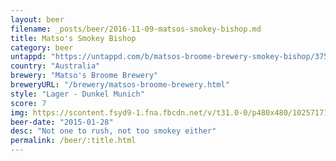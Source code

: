 ```yaml
---
layout: beer
filename: _posts/beer/2016-11-09-matsos-smokey-bishop.md
title: Matso's Smokey Bishop
category: beer
untappd: "https://untappd.com/b/matsos-broome-brewery-smokey-bishop/37551"
country: "Australia"
brewery: "Matso's Broome Brewery"
breweryURL: "/brewery/matsos-broome-brewery.html"
style: "Lager - Dunkel Munich"
score: 7
img: https://scontent.fsyd9-1.fna.fbcdn.net/v/t31.0-0/p480x480/10257171_10153053840403745_751081432725627058_o.jpg?_nc_cat=100&_nc_sid=e007fa&_nc_ohc=El5KKHLgE3gAX_KO5uT&_nc_ht=scontent.fsyd9-1.fna&_nc_tp=6&oh=68271180f217c2f013cec5f8d887c68c&oe=5F4B54C4
beer-date: "2015-01-28"
desc: "Not one to rush, not too smokey either"
permalink: /beer/:title.html
---
```

